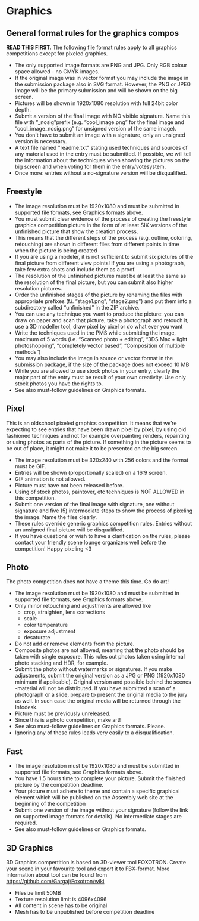 # Graphics

## General format rules for the graphics compos

**READ THIS FIRST.** The following file format rules apply to all graphics competitions except for pixeled graphics.

- The only supported image formats are PNG and JPG. Only RGB colour space allowed - no CMYK images.
- If the original image was in vector format you may include the image in the submission package also in SVG format. However, the PNG or JPEG image will be the primary submission and will be shown on the big screen.
- Pictures will be shown in 1920x1080 resolution with full 24bit color depth.
- Submit a version of the final image with NO visible signature. Name this file with “_nosig”prefix (e.g. “cool_image.png” for the final image and “cool_image_nosig.png” for unsigned version of the same image).
- You don't have to submit an image with a signature, only an unsigned version is necessary.
- A text file named "readme.txt" stating used techniques and sources of any material used in the entry must be submitted. If possible, we will tell the information about the techniques when showing the pictures on the big screen and when voting for them in the entry/votesystem.
- Once more: entries without a no-signature version will be disqualified.

## Freestyle

- The image resolution must be 1920x1080 and must be submitted in supported file formats, see Graphics formats above.
- You must submit clear evidence of the process of creating the freestyle graphics competition picture in the form of at least SIX versions of the unfinished picture that show the creation process.
- This means that the different steps of the process (e.g. outline, coloring, retouching) are shown in different files from different points in time when the picture is being created
- If you are using a modeler, it is not sufficient to submit six pictures of the final picture from different view points! If you are using a photograph, take few extra shots and include them as a proof.
- The resolution of the unfinished pictures must be at least the same as the resolution of the final picture, but you can submit also higher resolution pictures.
- Order the unfinished stages of the picture by renaming the files with appropriate prefixes (f.i. “stage1.png”, “stage2.png”) and put them into a subdirectory called “unfinished” in the ZIP archive.
- You can use any technique you want to produce the picture: you can draw on paper and scan that picture, take a photograph and retouch it, use a 3D modeller tool, draw pixel by pixel or do what ever you want
- Write the techniques used in the PMS while submitting the image, maximum of 5 words (i.e. “Scanned photo + editing”, “3DS Max + light photoshopping”, “completely vector based”, “Composition of multiple methods”)
- You may also include the image in source or vector format in the submission package, if the size of the package does not exceed 10 MB
- While you are allowed to use stock photos in your entry, clearly the major part of the entry must be result of your own creativity. Use only stock photos you have the rights to.
- See also must-follow guidelines on Graphics formats.

## Pixel

This is an oldschool pixeled graphics competition. It means that we’re 
expecting to see entries that have been drawn pixel by pixel, by using old fashioned techniques and not for example overpainting renders, repainting or using photos as parts of the picture. If something in the picture seems to be out of place, it might not make it to be presented on the big screen.

- The image resolution must be 320x240 with 256 colors and the format must be GIF.
- Entries will be shown (proportionally scaled) on a 16:9 screen.
- GIF animation is not allowed.
- Picture must have not been released before.
- Using of stock photos, paintover, etc techniques is NOT ALLOWED in this competition.
- Submit one version of the final image with signature, one without signature and five (5) intermediate steps to show the process of pixeling the image. Name the files clearly.
- These rules override generic graphics competition rules. Entries without an unsigned final picture will be disqualified.
- If you have questions or wish to have a clarification on the rules, please contact your friendly scene lounge organizers well before the competition! Happy pixeling <3

## Photo

The photo competition does not have a theme this time. Go do art!

- The image resolution must be 1920x1080 and must be submitted in supported file formats, see Graphics formats above.
- Only minor retouching and adjustments are allowed like
  - crop, straighten, lens corrections
  - scale
  - color temperature
  - exposure adjustment
  - desaturate
- Do not add or remove elements from the picture.
- Composite photos are not allowed, meaning that the photo should be taken with single exposure. This rules out photos taken using internal photo stacking and HDR, for example.
- Submit the photo without watermarks or signatures. If you make adjustments, submit the original version as a JPG or PNG (1920x1080 minimum if applicable). Original version and possible behind the scenes -material will not be distributed. If you have submitted a scan of a photograph or a slide, prepare to present the original media to the jury as well. In such case the original media will be returned through the Infodesk.
- Picture must be previously unreleased.
- Since this is a photo competition, make art!
- See also must-follow guidelines on Graphics formats. Please.
- Ignoring any of these rules leads very easily to a disqualification.

## Fast

- The image resolution must be 1920x1080 and must be submitted in supported file formats, see Graphics formats above.
- You have 1.5 hours time to complete your picture. Submit the finished picture by the competition deadline. 
- Your picture must adhere to theme and contain a specific graphical element which will be published on the Assembly web site at the beginning of the competition
- Submit one version of the image without your signature (follow the link on supported image formats for details). No intermediate stages are required.
- See also must-follow guidelines on Graphics formats.

## 3D Graphics

3D Graphics compertition is based on 3D-viewer tool FOXOTRON. Create your scene in your favourite tool and export it to FBX-format. More information about tool can be found from https://github.com/Gargaj/Foxotron/wiki

- Filesize limit 50MB
- Texture resolution limit is 4096x4096
- All content in scene has to be original
- Mesh has to be unpublished before competition deadline

